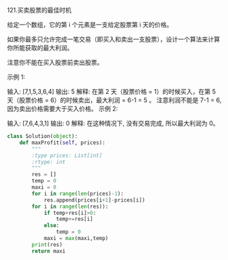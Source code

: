 121.买卖股票的最佳时机

给定一个数组，它的第 i 个元素是一支给定股票第 i 天的价格。

如果你最多只允许完成一笔交易（即买入和卖出一支股票），设计一个算法来计算你所能获取的最大利润。

注意你不能在买入股票前卖出股票。

示例 1:

输入: [7,1,5,3,6,4]
输出: 5
解释: 在第 2 天（股票价格 = 1）的时候买入，在第 5 天（股票价格 = 6）的时候卖出，最大利润 = 6-1 = 5 。
     注意利润不能是 7-1 = 6, 因为卖出价格需要大于买入价格。
示例 2:

输入: [7,6,4,3,1]
输出: 0
解释: 在这种情况下, 没有交易完成, 所以最大利润为 0。

```python
class Solution(object):
    def maxProfit(self, prices):
        """
        :type prices: List[int]
        :rtype: int
        """
        res = []
        temp = 0
        maxi = 0
        for i in range(len(prices)-1):
            res.append(prices[i+1]-prices[i])
        for i in range(len(res)):
            if temp+res[i]>0:
                temp+=res[i]
            else:
                temp = 0
            maxi = max(maxi,temp)
        print(res)
        return maxi
```

